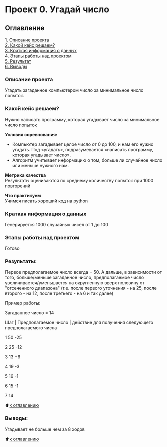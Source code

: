 # Проект 0. Угадай число

## Оглавление  
[1. Описание проекта](.README.md#Описание-проекта)  
[2. Какой кейс решаем?](.README.md#Какой-кейс-решаем)  
[3. Краткая информация о данных](.README.md#Краткая-информация-о-данных)  
[4. Этапы работы над проектом](.README.md#Этапы-работы-над-проектом)  
[5. Результат](.README.md#Результат)    
[6. Выводы](.README.md#Выводы) 

### Описание проекта    
Угадать загаданное компьютером число за минимальное число попыток.




### Какой кейс решаем?    
Нужно написать программу, которая угадывает число за минимальное число попыток

**Условия соревнования:**  
- Компьютер загадывает целое число от 0 до 100, и нам его нужно угадать. Под «угадать», подразумевается «написать программу, которая угадывает число».
- Алгоритм учитывает информацию о том, больше ли случайное число или меньше нужного нам.

**Метрика качества**     
Результаты оцениваются по среднему количеству попыток при 1000 повторений

**Что практикуем**     
Учимся писать хороший код на python


### Краткая информация о данных
Генерируется 1000 случайных чисел от 1 до 100
  



### Этапы работы над проектом  
Готово




### Результаты:  
Первое предполагаемое число всегда = 50. А дальше, в зависимости от того, больше/меньше загаданное число,
предполагаемое число увеличивается/уменьшается на округленную вверх половину от "отсеченного диапазона" (т.е. после первого уточнения - на 25, после второго - на 12, после третьего - на 6 и так далее)

Пример работы:

Загаданное число = 14

Шаг | Предполагаемое число | действие для получения следующего предполагаемого числа

1   50  -25

2   25  -12

3   13  +6

4   19  -3

5   16  -1

6   15  -1

7   14

:arrow_up:[к оглавлению](.README.md#Оглавление)


### Выводы:  
Угадывает не больше чем за 8 ходов

:arrow_up:[к оглавлению](.README.md#Оглавление)

